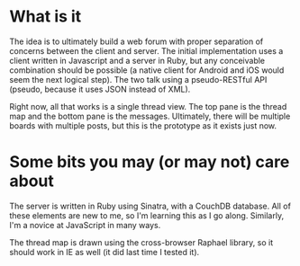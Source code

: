 # What is it

The idea is to ultimately build a web forum with proper separation of concerns between the client and server. The initial implementation uses a client written in Javascript and a server in Ruby, but any conceivable combination should be possible (a native client for Android and iOS would seem the next logical step). The two talk using a pseudo-RESTful API (pseudo, because it uses JSON instead of XML).

Right now, all that works is a single thread view. The top pane is the thread map and the bottom pane is the messages. Ultimately, there will be multiple boards with multiple posts, but this is the prototype as it exists just now.

# Some bits you may (or may not) care about

The server is written in Ruby using Sinatra, with a CouchDB database. All of these elements are new to me, so I'm learning this as I go along. Similarly, I'm a novice at JavaScript in many ways.

The thread map is drawn using the cross-browser Raphael library, so it should work in IE as well (it did last time I tested it).
